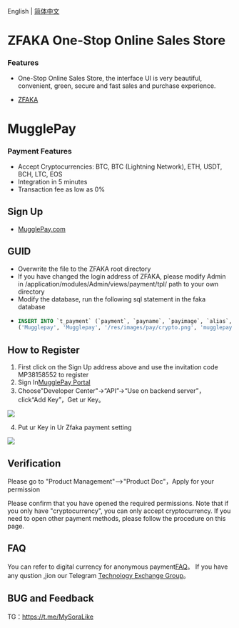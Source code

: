 English | [简体中文](/README.md)
# ZFAKA One-Stop Online Sales Store
### Features
 - One-Stop Online Sales Store, the interface UI is very beautiful, convenient, green, secure and fast sales and purchase experience.
 * [ZFAKA](https://github.com/zlkbdotnet/zfaka)
# MugglePay
### Payment Features
 - Accept Cryptocurrencies: BTC, BTC (Lightning Network), ETH, USDT, BCH, LTC, EOS
 - Integration in 5 minutes
 - Transaction fee as low as 0%
## Sign Up  
 * [MugglePay.com](https://merchants.mugglepay.com/user/register?ref=MP38158552)
 
## GUID
 * Overwrite the file to the ZFAKA root directory 
 * If you have changed the login address of ZFAKA, please modify Admin in /application/modules/Admin/views/payment/tpl/  path to your own directory
 * Modify the database, run the following sql statement in the faka database
 *  ```sql
    INSERT INTO `t_payment` (`payment`, `payname`, `payimage`, `alias`, `sign_type`, `app_id`, `app_secret`, `ali_public_key`, `rsa_private_key`, `configure3`, `configure4`, `overtime`, `active`) VALUES
    ('Mugglepay', 'Mugglepay', '/res/images/pay/crypto.png', 'mugglepay', 'MD5', '', '', '', '', '', '0.00', 300, 0);
    ```
## How to Register
 1. First click on the Sign Up address above and use the invitation code MP38158552 to register
 2. Sign In[MugglePay Portal](https://merchants.mugglepay.com)
 3. Choose"Developer Center"->“API”->“Use on backend server”，click“Add Key”，Get ur Key。
<img src="https://github.com/huangfengye/MugglepayForZfaka/blob/master/%E8%8E%B7%E5%8F%96%E5%BA%94%E7%94%A8%E5%AF%86%E9%92%A5.png" />

 4. Put ur Key in Ur Zfaka payment setting
<img src="https://github.com/huangfengye/MugglepayForZfaka/blob/master/zfaka%E5%90%8E%E5%8F%B0%E8%AE%BE%E7%BD%AE.png" />

## Verification
 Please go to "Product Management"-->"Product Doc"，Apply for your permission<br />
 
 Please confirm that you have opened the required permissions.
 Note that if you only have "cryptocurrency", you can only accept cryptocurrency. If you need to open other payment methods, please follow the procedure on this page.

## FAQ
You can refer to digital currency for anonymous payment[FAQ](https://github.com/MugglePay/MugglePay/blob/master/README.md)。
If you have any qustion ,jion our Telegram [Technology Exchange Group](https://t.me/mugglepay)。

## BUG and Feedback
 TG：https://t.me/MySoraLike  